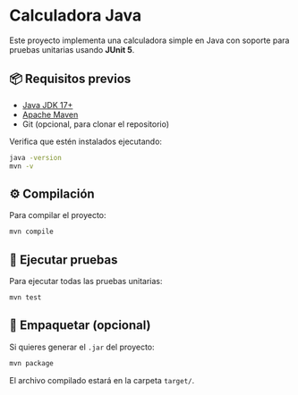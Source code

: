 # Calculadora Java

Este proyecto implementa una calculadora simple en Java con soporte para pruebas unitarias usando **JUnit 5**.

## 📦 Requisitos previos

- [Java JDK 17+](https://adoptium.net/)
- [Apache Maven](https://maven.apache.org/)
- Git (opcional, para clonar el repositorio)

Verifica que estén instalados ejecutando:

```bash
java -version
mvn -v
```

## ⚙️ Compilación

Para compilar el proyecto:

```bash
mvn compile 
```

## 🧪 Ejecutar pruebas

Para ejecutar todas las pruebas unitarias:

```bash
mvn test
```

## 🚀 Empaquetar (opcional)

Si quieres generar el `.jar` del proyecto:

```bash
mvn package
```

El archivo compilado estará en la carpeta `target/`.
